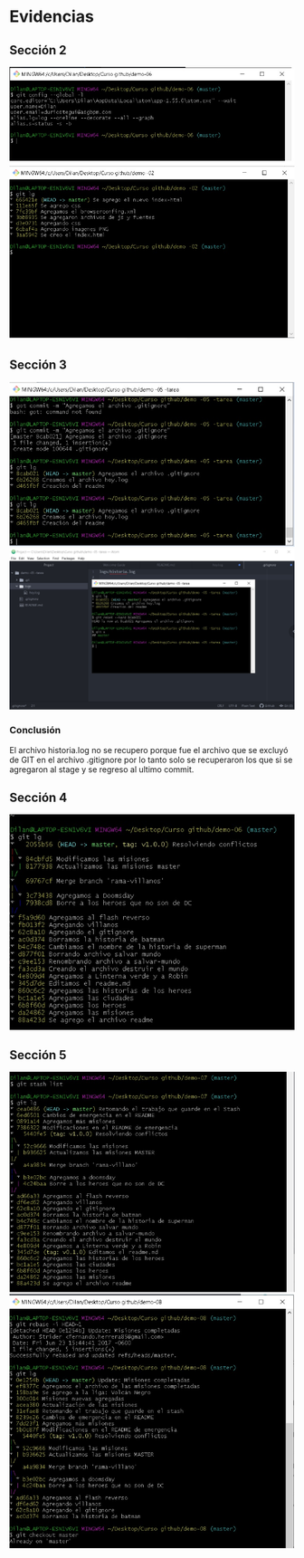 # Evidencias

## Sección 2
![2.1](https://github.com/DilanUriostegui/Evidencias/blob/main/Seccion%202%20Alias.jpg)
![2.2](https://github.com/DilanUriostegui/Evidencias/blob/main/Seccion%202%20Commits.jpg)

## Sección 3
![3.1](https://github.com/DilanUriostegui/Evidencias/blob/main/Seccion%203%20(1-9).jpg)
![3.2](https://github.com/DilanUriostegui/Evidencias/blob/main/Seccion%203%20(10-11).jpg)


### Conclusión
El archivo historia.log no se recupero porque fue el archivo que se excluyó de
GIT en el archivo .gitignore por lo tanto solo se recuperaron los que si se
agregaron al stage y se regreso al ultimo commit.

## Sección 4
![4](https://github.com/DilanUriostegui/Evidencias/blob/main/Seccion%204.jpg)


## Sección 5
![5.1](https://github.com/DilanUriostegui/Evidencias/blob/main/Seccion%205%20stash.jpg)
![5.2](https://github.com/DilanUriostegui/Evidencias/blob/main/Seccion%205%20rebase.jpg)




